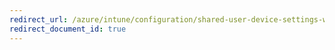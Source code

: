 ```yaml
---
redirect_url: /azure/intune/configuration/shared-user-device-settings-windows-holographic
redirect_document_id: true
---
```

